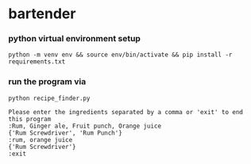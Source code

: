 # bartender

### python virtual environment setup
```
python -m venv env && source env/bin/activate && pip install -r requirements.txt
```
### run the program via 
```
python recipe_finder.py

Please enter the ingredients separated by a comma or 'exit' to end this program
:Rum, Ginger ale, Fruit punch, Orange juice
{'Rum Screwdriver', 'Rum Punch'}
:rum, orange juice
{'Rum Screwdriver'}
:exit
```
